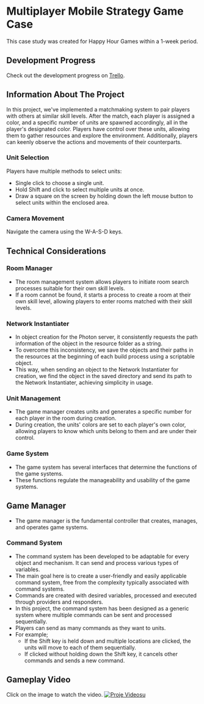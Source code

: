 # Multiplayer Mobile Strategy Game Case

This case study was created for Happy Hour Games within a 1-week period.

## Development Progress
Check out the development progress on [Trello](https://trello.com/b/7ZI1egfi).

## Information About The Project

In this project, we've implemented a matchmaking system to pair players with others at similar skill levels. After the match, each player is assigned a color, and a specific number of units are spawned accordingly, all in the player's designated color. Players have control over these units, allowing them to gather resources and explore the environment. Additionally, players can keenly observe the actions and movements of their counterparts.

### Unit Selection

Players have multiple methods to select units:

- Single click to choose a single unit.
- Hold Shift and click to select multiple units at once.
- Draw a square on the screen by holding down the left mouse button to select units within the enclosed area.

### Camera Movement

Navigate the camera using the W-A-S-D keys.

## Technical Considerations

### Room Manager
- The room management system allows players to initiate room search processes suitable for their own skill levels.
- If a room cannot be found, it starts a process to create a room at their own skill level, allowing players to enter rooms matched with their skill levels.

### Network Instantiater
- In object creation for the Photon server, it consistently requests the path information of the object in the resource folder as a string.
- To overcome this inconsistency, we save the objects and their paths in the resources at the beginning of each build process using a scriptable object.
- This way, when sending an object to the Network Instantiater for creation, we find the object in the saved directory and send its path to the Network Instantiater, achieving simplicity in usage.

### Unit Management
- The game manager creates units and generates a specific number for each player in the room during creation.
- During creation, the units' colors are set to each player's own color, allowing players to know which units belong to them and are under their control.

### Game System
- The game system has several interfaces that determine the functions of the game systems.
- These functions regulate the manageability and usability of the game systems.

## Game Manager
- The game manager is the fundamental controller that creates, manages, and operates game systems.

### Command System
- The command system has been developed to be adaptable for every object and mechanism. It can send and process various types of variables.
- The main goal here is to create a user-friendly and easily applicable command system, free from the complexity typically associated with command systems.
- Commands are created with desired variables, processed and executed through providers and responders.
- In this project, the command system has been designed as a generic system where multiple commands can be sent and processed sequentially.
- Players can send as many commands as they want to units.
- For example;
  - If the Shift key is held down and multiple locations are clicked, the units will move to each of them sequentially.
  - If clicked without holding down the Shift key, it cancels other commands and sends a new command.

## Gameplay Video
Click on the image to watch the video.
[![Proje Videosu](https://img.youtube.com/vi/1usfHUd-TiA/maxresdefault.jpg)](https://www.youtube.com/watch?v=1usfHUd-TiA)
